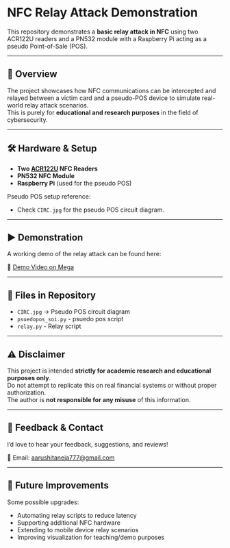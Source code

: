 # NFC Relay Attack Demonstration

This repository demonstrates a **basic relay attack in NFC** using two ACR122U readers and a PN532 module with a Raspberry Pi acting as a pseudo Point-of-Sale (POS).

---

## 📜 Overview

The project showcases how NFC communications can be intercepted and relayed between a victim card and a pseudo-POS device to simulate real-world relay attack scenarios.  
This is purely for **educational and research purposes** in the field of cybersecurity.

---

## 🛠 Hardware & Setup

- **Two [ACR122U](https://www.acs.com.hk/en/products/3/acr122u-usb-nfc-reader/) NFC Readers**
- **PN532 NFC Module**
- **Raspberry Pi** (used for the pseudo POS)

Pseudo POS setup reference:  
- Check `CIRC.jpg` for the pseudo POS circuit diagram.

---

## ▶️ Demonstration

A working demo of the relay attack can be found here:

🔗 [Demo Video on Mega](https://mega.nz/file/2EAV0Jza#I_pvFABfu6XXkqdCK8zu5O-zgn9_tiNyZudNia8-bjI)

---

## 📂 Files in Repository

- `CIRC.jpg` → Pseudo POS circuit diagram
- `psuedopos_soi.py` - psuedo pos script
- `relay.py` - Relay script

---

## ⚠️ Disclaimer

This project is intended **strictly for academic research and educational purposes only**.  
Do not attempt to replicate this on real financial systems or without proper authorization.  
The author is **not responsible for any misuse** of this information.

---

## 📝 Feedback & Contact

I’d love to hear your feedback, suggestions, and reviews!  

📧 Email: [aarushitaneja777@gmail.com](mailto:aarushitaneja777@gmail.com)

---

## 📌 Future Improvements

Some possible upgrades:
- Automating relay scripts to reduce latency
- Supporting additional NFC hardware
- Extending to mobile device relay scenarios
- Improving visualization for teaching/demo purposes


